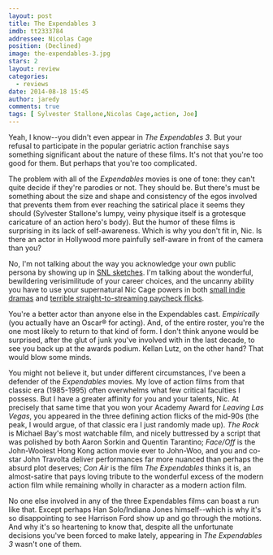 ```yaml
---
layout: post
title: The Expendables 3
imdb: tt2333784
addressee: Nicolas Cage
position: (Declined)
image: the-expendables-3.jpg
stars: 2
layout: review 
categories: 
  - reviews
date: 2014-08-18 15:45
author: jaredy
comments: true
tags: [ Sylvester Stallone,Nicolas Cage,action, Joe]
---
```


Yeah, I know--you didn't even appear in _The Expendables 3_. But your refusal to participate in the popular geriatric action franchise says something significant about the nature of these films. It's not that you're too good for them. But perhaps that you're too complicated. 

The problem with all of the _Expendables_ movies is one of tone: they can't quite decide if they're parodies or not. They should be. But there's must be something about the size and shape and consistency of the egos involved that prevents them from ever reaching the satirical place it seems they should (Sylvester Stallone's lumpy, veiny physique itself is a grotesque caricature of an action hero's body). But the humor of these films is surprising in its lack of self-awareness. Which is why you don't fit in, Nic. Is there an actor in Hollywood more painfully self-aware in front of the camera than you?

No, I'm not talking about the way you acknowledge your own public persona by showing up in [SNL sketches][2]. I'm talking about the wonderful, bewildering verisimilitude of your career choices, and the uncanny ability you have to use your supernatural Nic Cage powers in both [small indie dramas][3] and [terrible straight-to-streaming paycheck flicks][4]. 

   [2]: https://screen.yahoo.com/weekend-cage-000000391.html
   [3]: /letters/2014/5/22/joe.html
   [4]: http://www.imdb.com/title/tt2005374/?ref_=nm_flmg_act_11

You're a better actor than anyone else in the Expendables cast. _Empirically_ (you actually have an Oscar® for acting). And, of the entire roster, you're the one most likely to return to that kind of form. I don't think anyone would be surprised, after the glut of junk you've involved with in the last decade, to see you back up at the awards podium. Kellan Lutz, on the other hand? That would blow some minds.

You might not believe it, but under different circumstances, I've been a defender of the _Expendables_ movies. My love of action films from that classic era (1985-1995) often overwhelms what few critical faculties I possess. But I have a greater affinity for you and your talents, Nic. At precisely that same time that you won your Academy Award for _Leaving Las Vegas_, you appeared in the three defining action flicks of the mid-90s (the peak, I would argue, of that classic era I just randomly made up). _The Rock_ is Michael Bay's most watchable film, and nicely buttressed by a script that was polished by both Aaron Sorkin and Quentin Tarantino; _Face/Off_ is the John-Wooiest Hong Kong action movie ever to John-Woo, and you and co-star John Travolta deliver performances far more nuanced than perhaps the absurd plot deserves; _Con Air_ is the film _The Expendables_ thinks it is, an almost-satire that pays loving tribute to the wonderful excess of the modern action film while remaining wholly in character as a modern action film.  

No one else involved in any of the three Expendables films can boast a run like that. Except perhaps Han Solo/Indiana Jones himself--which is why it's so disappointing to see Harrison Ford show up and go through the motions. And why it's so heartening to know that, despite all the unfortunate decisions you've been forced to make lately, appearing in _The Expendables 3_ wasn't one of them.  